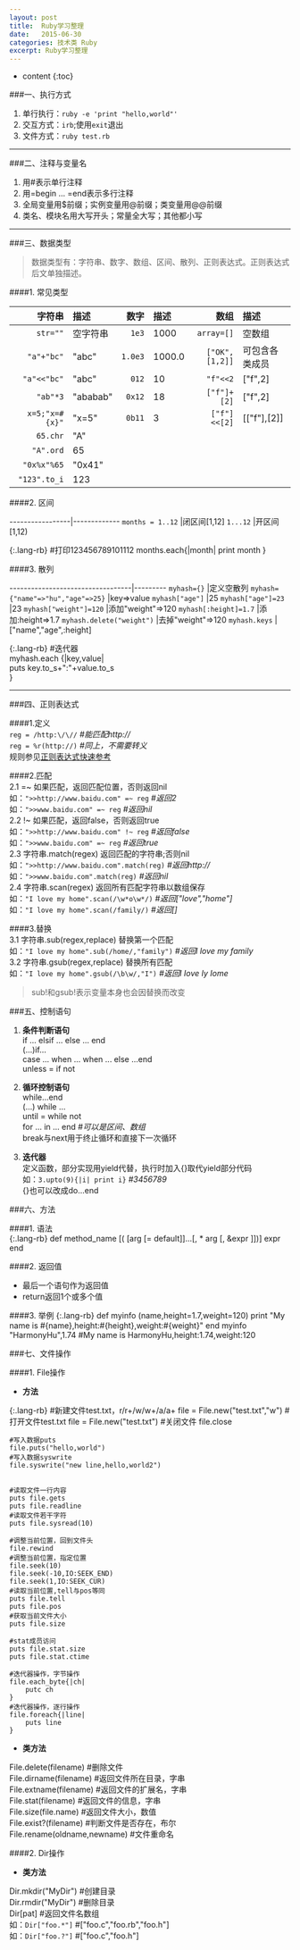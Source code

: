 ```yaml
---
layout: post
title:  Ruby学习整理
date:   2015-06-30
categories: 技术类 Ruby
excerpt: Ruby学习整理
---
```


* content
{:toc}

###一、执行方式  
1. 单行执行：`ruby -e 'print "hello,world"'`  
2. 交互方式：`irb`;使用`exit`退出  
3. 文件方式：`ruby test.rb`  

-----

###二、注释与变量名  
1. 用#表示单行注释  
2. 用=begin ... =end表示多行注释  
3. 全局变量用$前缀；实例变量用@前缀；类变量用@@前缀  
4. 类名、模块名用大写开头；常量全大写；其他都小写  

-----

###三、数据类型  

>数据类型有：字符串、数字、数组、区间、散列、正则表达式。正则表达式后文单独描述。  

####1. 常见类型 

字符串        |描述    |数字   |描述  |数组                  |描述
-------------:|:-------|------:|:-----|---------------------:|:---
`str=""`      |空字符串|`1e3`  |1000  |`array=[]`            |空数组
`"a"+"bc"`    |"abc"   |`1.0e3`|1000.0|`["OK",[1,2]]`        |可包含各类成员
`"a"<<"bc"`   |"abc"   |`012`  |10    |`"f"<<2`              |["f",2]
`"ab"*3`      |"ababab"|`0x12` |18    |`["f"]+[2]`           |["f",2]
`x=5;"x=#{x}"`|"x=5"   |`0b11` |3     |`["f"]<<[2]`          |[["f"],[2]]
`65.chr`      |"A"     |
`"A".ord`     |65      |
`"0x%x"%65`   |"0x41"  |
`"123".to_i`  |123     |

####2. 区间  

-----------------|-------------
`months = 1..12` |闭区间[1,12]
`1...12`         |开区间[1,12)


{:.lang-rb}
	#打印123456789101112
	months.each{|month|
	    print month
	}


####3. 散列  

----------------------------------|---------
`myhash={}`                       |定义空散列
`myhash={"name"=>"hu","age"=>25}` |key=>value 
`myhash["age"]`                   |25
`myhash["age"]=23`                |23
`myhash["weight"]=120`            |添加"weight"=>120
`myhash[:height]=1.7`             |添加:height=>1.7
`myhash.delete("weight")`         |去掉"weight"=>120
`myhash.keys`                     |["name","age",:height]

{:.lang-rb}
	#迭代器  
	myhash.each {|key,value|  
	    puts key.to_s+":"+value.to_s  
	}  

----

###四、正则表达式  

####1.定义  
`reg = /http:\/\//` *#能匹配http://*  
`reg = %r(http://)` *#同上，不需要转义*  
规则参见[正则表达式快速参考](http://harmonyhu.com/2015/06/10/Perl-RegEx-Quick-Reference/)  

####2.匹配  
2.1  =~ 如果匹配，返回匹配位置，否则返回nil  
如：`">>http://www.baidu.com" =~ reg` *#返回2*  
如：`">>www.baidu.com" =~ reg` *#返回nil*  
2.2  !~ 如果匹配，返回false，否则返回true  
如：`">>http://www.baidu.com" !~ reg` *#返回false*  
如：`">>www.baidu.com" =~ reg` *#返回true*  
2.3 字符串.match(regex) 返回匹配的字符串;否则nil  
如：`">>http://www.baidu.com".match(reg)` *#返回http://*  
如：`">>www.baidu.com".match(reg)` *#返回nil*  
2.4 字符串.scan(regex) 返回所有匹配字符串以数组保存  
如：`"I love my home".scan(/\w*o\w*/)` *#返回["love","home"]*  
如：`"I love my home".scan(/family/)` *#返回[]*  

####3.替换  
3.1 字符串.sub(regex,replace) 替换第一个匹配  
如：`"I love my home".sub(/home/,"family")` *#返回I love my family*  
3.2 字符串.gsub(regex,replace) 替换所有匹配  
如：`"I love my home".gsub(/\b\w/,"I")` *#返回I Iove Iy Iome*  

>sub!和gsub!表示变量本身也会因替换而改变  


###五、控制语句
1. **条件判断语句**  
if ... elsif ... else ... end  
(...)if...  
case ... when ... when ... else ...end  
unless = if not  

2. **循环控制语句**  
while...end  
(...) while ...  
until = while not  
for ... in ... end  *#可以是区间、数组*  
break与next用于终止循环和直接下一次循环  

3. **迭代器**  
定义函数，部分实现用yield代替，执行时加入{}取代yield部分代码  
如：`3.upto(9){|i| print i}`  *#3456789*  
{}也可以改成do...end  

###六、方法

####1. 语法  
{:.lang-rb}
	def method_name [( [arg [= default]]...[, * arg [, &expr ]])]
	   expr
	end

####2. 返回值  

* 最后一个语句作为返回值
* return返回1个或多个值

####3. 举例
{:.lang-rb}
	def myinfo (name,height=1.7,weight=120)
		print "My name is #{name},height:#{height},weight:#{weight}"
	end
	myinfo "HarmonyHu",1.74
	#My name is HarmonyHu,height:1.74,weight:120

###七、文件操作

####1. File操作

* **方法**

{:.lang-rb}
	#新建文件test.txt，r/r+/w/w+/a/a+
	file = File.new("test.txt","w")
	#打开文件test.txt
	file = File.new("test.txt")
	#关闭文件
	file.close

	#写入数据puts
	file.puts("hello,world")
	#写入数据syswrite
	file.syswrite("new line,hello,world2")


	#读取文件一行内容
	puts file.gets
	puts file.readline
	#读取文件若干字符
	puts file.sysread(10)

	#调整当前位置，回到文件头
	file.rewind
	#调整当前位置，指定位置
	file.seek(10)
	file.seek(-10,IO:SEEK_END)
	file.seek(1,IO:SEEK_CUR)
	#读取当前位置,tell与pos等同
	puts file.tell
	puts file.pos
	#获取当前文件大小
	puts file.size

	#stat成员访问
	puts file.stat.size
	puts file.stat.ctime

	#迭代器操作，字节操作
	file.each_byte{|ch|
		putc ch
	}
	#迭代器操作，逐行操作
	file.foreach{|line|
		puts line
	}

* **类方法**  

File.delete(filename)  #删除文件  
File.dirname(filename) #返回文件所在目录，字串  
File.extname(filename) #返回文件的扩展名，字串  
File.stat(filename)    #返回文件的信息，字串  
File.size(file.name)   #返回文件大小，数值  
File.exist?(filename)  #判断文件是否存在，布尔  
File.rename(oldname,newname) #文件重命名  

####2. Dir操作  

* **类方法**  

Dir.mkdir("MyDir")  #创建目录  
Dir.rmdir("MyDir")  #删除目录  
Dir[pat]            #返回文件名数组  
如：`Dir["foo.*"]` #["foo.c","foo.rb","foo.h"]  
如：`Dir["foo.?"]` #["foo.c","foo.h"]  